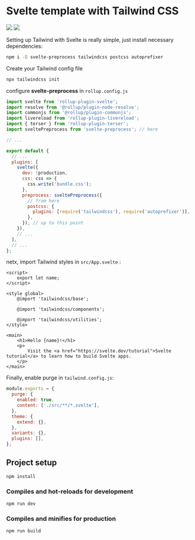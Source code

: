 # Svelte template with Tailwind CSS

![](https://upload.wikimedia.org/wikipedia/commons/thumb/1/1b/Svelte_Logo.svg/199px-Svelte_Logo.svg.png) ![](https://seeklogo.com/images/T/tailwind-css-logo-5AD4175897-seeklogo.com.png)

Setting up Tailwind with Svelte is really simple, just install necessary dependencies:

```sh
npm i -D svelte-preprocess tailwindcss postcss autoprefixer
```

Create your Tailwind config file

```sh
npx tailwindcss init
```

configure **svelte-preprocess** in `rollup.config.js`

```js
import svelte from 'rollup-plugin-svelte';
import resolve from '@rollup/plugin-node-resolve';
import commonjs from '@rollup/plugin-commonjs';
import livereload from 'rollup-plugin-livereload';
import { terser } from 'rollup-plugin-terser';
import sveltePreprocess from 'svelte-preprocess'; // here

// ...

export default {
  // ...
  plugins: [
    svelte({
      dev: !production,
      css: css => {
        css.write('bundle.css');
      },
      preprocess: sveltePreprocess({
        // from here
        postcss: {
          plugins: [require('tailwindcss'), require('autoprefixer')],
        },
      }), // up to this point
    }),
    // ...
  ],
  // ...
};
```

netx, import Tailwind styles in `src/App.svelte` :

```svelte
<script>
	export let name;
</script>

<style global>
	@import 'tailwindcss/base';

	@import 'tailwindcss/components';

	@import 'tailwindcss/utilities';
</style>

<main>
	<h1>Hello {name}!</h1>
	<p>
    	Visit the <a href="https://svelte.dev/tutorial">Svelte tutorial</a> to learn how to build Svelte apps.
	</p>
</main>
```

Finally, enable purge in `tailwind.config.js`:

```js
module.exports = {
  purge: {
    enabled: true,
    content: ['./src/**/*.svelte'],
  },
  theme: {
    extend: {},
  },
  variants: {},
  plugins: [],
};
```

## Project setup

```
npm install
```

### Compiles and hot-reloads for development

```
npm run dev
```

### Compiles and minifies for production

```
npm run build
```
